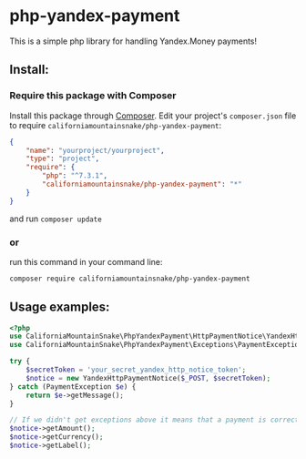 # php-yandex-payment
This is a simple php library for handling Yandex.Money payments!


## Install:
### Require this package with Composer
Install this package through [Composer](https://getcomposer.org/).
Edit your project's `composer.json` file to require `californiamountainsnake/php-yandex-payment`:
```json
{
    "name": "yourproject/yourproject",
    "type": "project",
    "require": {
        "php": "^7.3.1",
        "californiamountainsnake/php-yandex-payment": "*"
    }
}
```
and run `composer update`

### or
run this command in your command line:
```bash
composer require californiamountainsnake/php-yandex-payment
```

## Usage examples:
```php
<?php
use CaliforniaMountainSnake\PhpYandexPayment\HttpPaymentNotice\YandexHttpPaymentNotice;
use CaliforniaMountainSnake\PhpYandexPayment\Exceptions\PaymentException;

try {
    $secretToken = 'your_secret_yandex_http_notice_token';
    $notice = new YandexHttpPaymentNotice($_POST, $secretToken);
} catch (PaymentException $e) {
    return $e->getMessage();
}

// If we didn't get exceptions above it means that a payment is correct and we can get payment details.
$notice->getAmount();
$notice->getCurrency();
$notice->getLabel();

```
